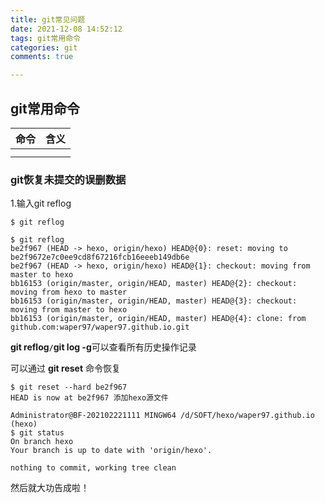 ```yaml
---
title: git常见问题
date: 2021-12-08 14:52:12
tags: git常用命令
categories: git
comments: true

---
```


## git常用命令

| 命令 | 含义 |
| :--: | :--: |
|      |      |
|      |      |









### **git恢复未提交的误删数据**

1.输入git reflog

```shell
$ git reflog
```

```shell
$ git reflog
be2f967 (HEAD -> hexo, origin/hexo) HEAD@{0}: reset: moving to be2f9672e7c0ee9cd8f67216fcb16eeeb149db6e
be2f967 (HEAD -> hexo, origin/hexo) HEAD@{1}: checkout: moving from master to hexo
bb16153 (origin/master, origin/HEAD, master) HEAD@{2}: checkout: moving from hexo to master
bb16153 (origin/master, origin/HEAD, master) HEAD@{3}: checkout: moving from master to hexo
bb16153 (origin/master, origin/HEAD, master) HEAD@{4}: clone: from github.com:waper97/waper97.github.io.git

```

**git reflog`/`git log -g**可以查看所有历史操作记录

可以通过 **git reset** 命令恢复

```shell
$ git reset --hard be2f967
HEAD is now at be2f967 添加hexo源文件

Administrator@BF-202102221111 MINGW64 /d/SOFT/hexo/waper97.github.io (hexo)
$ git status
On branch hexo
Your branch is up to date with 'origin/hexo'.

nothing to commit, working tree clean
```

然后就大功告成啦！
